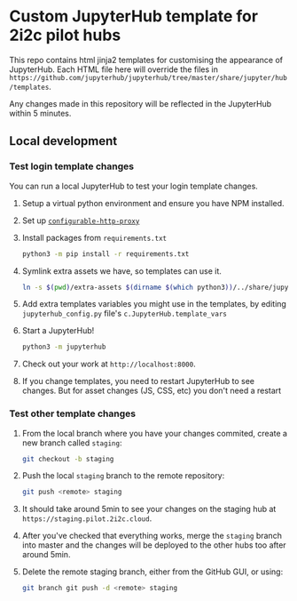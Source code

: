 # Custom JupyterHub template for 2i2c pilot hubs

This repo contains html jinja2 templates for customising the appearance of JupyterHub. Each HTML file here will override the files in `https://github.com/jupyterhub/jupyterhub/tree/master/share/jupyter/hub/templates`.

Any changes made in this repository will be reflected in the JupyterHub within 5 minutes.

## Local development

### Test login template changes

You can run a local JupyterHub to test your login template changes.


1. Setup a virtual python environment and ensure you have NPM installed.

2. Set up [`configurable-http-proxy`](https://github.com/jupyterhub/configurable-http-proxy#install)

3. Install packages from `requirements.txt`

   ```bash
   python3 -m pip install -r requirements.txt
   ```

4. Symlink extra assets we have, so templates can use it.

   ```bash
   ln -s $(pwd)/extra-assets $(dirname $(which python3))/../share/jupyterhub/static
   ```
5. Add extra templates variables you might use in the templates, by editing
   `jupyterhub_config.py` file's `c.JupyterHub.template_vars`

6. Start a JupyterHub!

   ```bash
   python3 -m jupyterhub
   ```

7. Check out your work at `http://localhost:8000`.

8. If you change templates, you need to restart JupyterHub to see changes.
   But for asset changes (JS, CSS, etc) you don't need a restart

### Test other template changes

1. From the local branch where you have your changes commited, create a new branch called `staging`:

   ```bash
   git checkout -b staging
   ```

2. Push the local `staging` branch to the remote repository:

   ```bash
   git push <remote> staging
   ```
3. It should take around 5min to see your changes on the staging hub at `https://staging.pilot.2i2c.cloud`.

4. After you've checked that everything works, merge the `staging` branch into master and the changes
will be deployed to the other hubs too after around 5min.

5. Delete the remote staging branch, either from the GitHub GUI, or using:

   ```bash
   git branch git push -d <remote> staging
   ```
